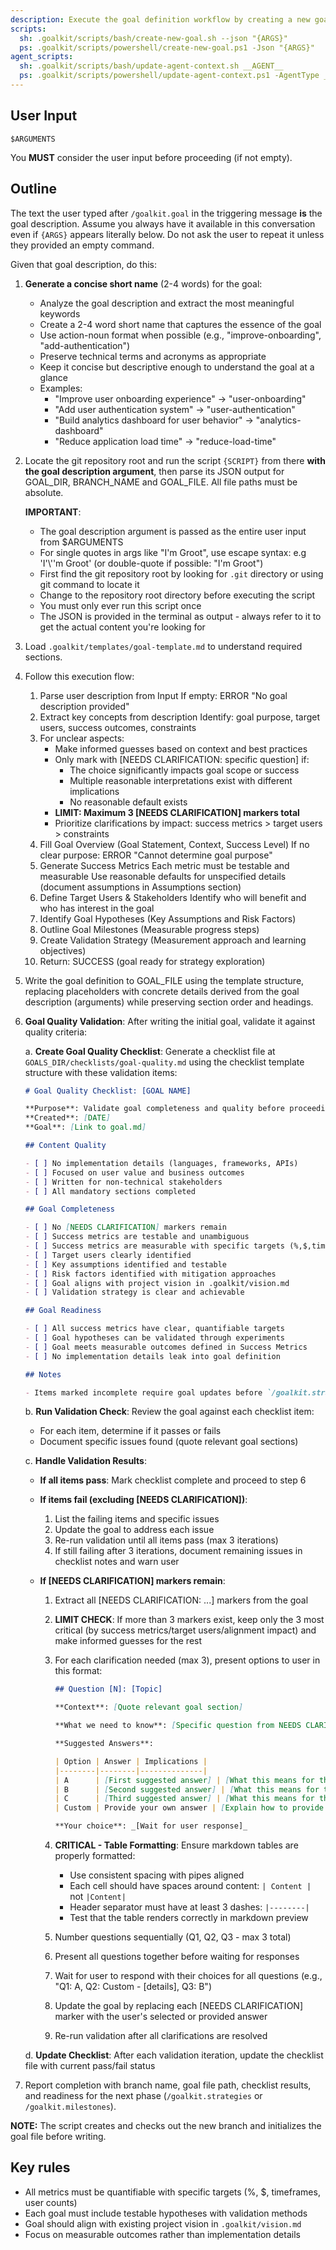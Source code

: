 ```yaml
---
description: Execute the goal definition workflow by creating a new goal using the goal template to generate a goal definition.
scripts:
  sh: .goalkit/scripts/bash/create-new-goal.sh --json "{ARGS}"
  ps: .goalkit/scripts/powershell/create-new-goal.ps1 -Json "{ARGS}"
agent_scripts:
  sh: .goalkit/scripts/bash/update-agent-context.sh __AGENT__
  ps: .goalkit/scripts/powershell/update-agent-context.ps1 -AgentType __AGENT__
---
```


## User Input

```text
$ARGUMENTS
```

You **MUST** consider the user input before proceeding (if not empty).

## Outline

The text the user typed after `/goalkit.goal` in the triggering message **is** the goal description. Assume you always have it available in this conversation even if `{ARGS}` appears literally below. Do not ask the user to repeat it unless they provided an empty command.

Given that goal description, do this:

1. **Generate a concise short name** (2-4 words) for the goal:
   - Analyze the goal description and extract the most meaningful keywords
   - Create a 2-4 word short name that captures the essence of the goal
   - Use action-noun format when possible (e.g., "improve-onboarding", "add-authentication")
   - Preserve technical terms and acronyms as appropriate
   - Keep it concise but descriptive enough to understand the goal at a glance
   - Examples:
     - "Improve user onboarding experience" → "user-onboarding"
     - "Add user authentication system" → "user-authentication" 
     - "Build analytics dashboard for user behavior" → "analytics-dashboard"
     - "Reduce application load time" → "reduce-load-time"

2. Locate the git repository root and run the script `{SCRIPT}` from there **with the goal description argument**, then parse its JSON output for GOAL_DIR, BRANCH_NAME and GOAL_FILE. All file paths must be absolute.

   **IMPORTANT**:
   
   - The goal description argument is passed as the entire user input from $ARGUMENTS
   - For single quotes in args like "I'm Groot", use escape syntax: e.g 'I'\\''m Groot' (or double-quote if possible: "I'm Groot")
   - First find the git repository root by looking for `.git` directory or using git command to locate it
   - Change to the repository root directory before executing the script
   - You must only ever run this script once
   - The JSON is provided in the terminal as output - always refer to it to get the actual content you're looking for

3. Load `.goalkit/templates/goal-template.md` to understand required sections.

4. Follow this execution flow:

    1. Parse user description from Input
       If empty: ERROR "No goal description provided"
    2. Extract key concepts from description
       Identify: goal purpose, target users, success outcomes, constraints
    3. For unclear aspects:
       - Make informed guesses based on context and best practices
       - Only mark with [NEEDS CLARIFICATION: specific question] if:
         - The choice significantly impacts goal scope or success
         - Multiple reasonable interpretations exist with different implications
         - No reasonable default exists
       - **LIMIT: Maximum 3 [NEEDS CLARIFICATION] markers total**
       - Prioritize clarifications by impact: success metrics > target users > constraints
    4. Fill Goal Overview (Goal Statement, Context, Success Level)
       If no clear purpose: ERROR "Cannot determine goal purpose"
    5. Generate Success Metrics
       Each metric must be testable and measurable
       Use reasonable defaults for unspecified details (document assumptions in Assumptions section)
    6. Define Target Users & Stakeholders
       Identify who will benefit and who has interest in the goal
    7. Identify Goal Hypotheses (Key Assumptions and Risk Factors)
    8. Outline Goal Milestones (Measurable progress steps)
    9. Create Validation Strategy (Measurement approach and learning objectives)
    10. Return: SUCCESS (goal ready for strategy exploration)

5. Write the goal definition to GOAL_FILE using the template structure, replacing placeholders with concrete details derived from the goal description (arguments) while preserving section order and headings.

6. **Goal Quality Validation**: After writing the initial goal, validate it against quality criteria:

   a. **Create Goal Quality Checklist**: Generate a checklist file at `GOALS_DIR/checklists/goal-quality.md` using the checklist template structure with these validation items:
   
      ```markdown
      # Goal Quality Checklist: [GOAL NAME]
      
      **Purpose**: Validate goal completeness and quality before proceeding to strategy exploration
      **Created**: [DATE]
      **Goal**: [Link to goal.md]
      
      ## Content Quality
      
      - [ ] No implementation details (languages, frameworks, APIs)
      - [ ] Focused on user value and business outcomes
      - [ ] Written for non-technical stakeholders
      - [ ] All mandatory sections completed
      
      ## Goal Completeness
      
      - [ ] No [NEEDS CLARIFICATION] markers remain
      - [ ] Success metrics are testable and unambiguous
      - [ ] Success metrics are measurable with specific targets (%,$,timeframes,user counts)
      - [ ] Target users clearly identified
      - [ ] Key assumptions identified and testable
      - [ ] Risk factors identified with mitigation approaches
      - [ ] Goal aligns with project vision in .goalkit/vision.md
      - [ ] Validation strategy is clear and achievable
      
      ## Goal Readiness
      
      - [ ] All success metrics have clear, quantifiable targets
      - [ ] Goal hypotheses can be validated through experiments
      - [ ] Goal meets measurable outcomes defined in Success Metrics
      - [ ] No implementation details leak into goal definition
      
      ## Notes
      
      - Items marked incomplete require goal updates before `/goalkit.strategies` or `/goalkit.milestones`
      ```
      
   b. **Run Validation Check**: Review the goal against each checklist item:
      - For each item, determine if it passes or fails
      - Document specific issues found (quote relevant goal sections)
      
   c. **Handle Validation Results**:
      
      - **If all items pass**: Mark checklist complete and proceed to step 6
      
      - **If items fail (excluding [NEEDS CLARIFICATION])**:
        1. List the failing items and specific issues
        2. Update the goal to address each issue
        3. Re-run validation until all items pass (max 3 iterations)
        4. If still failing after 3 iterations, document remaining issues in checklist notes and warn user
      
      - **If [NEEDS CLARIFICATION] markers remain**:
        1. Extract all [NEEDS CLARIFICATION: ...] markers from the goal
        2. **LIMIT CHECK**: If more than 3 markers exist, keep only the 3 most critical (by success metrics/target users/alignment impact) and make informed guesses for the rest
        3. For each clarification needed (max 3), present options to user in this format:
        
           ```markdown
           ## Question [N]: [Topic]
           
           **Context**: [Quote relevant goal section]
           
           **What we need to know**: [Specific question from NEEDS CLARIFICATION marker]
           
           **Suggested Answers**:
           
           | Option | Answer | Implications |
           |--------|--------|--------------|
           | A      | [First suggested answer] | [What this means for the goal] |
           | B      | [Second suggested answer] | [What this means for the goal] |
           | C      | [Third suggested answer] | [What this means for the goal] |
           | Custom | Provide your own answer | [Explain how to provide custom input] |
           
           **Your choice**: _[Wait for user response]_
           ```
        
        4. **CRITICAL - Table Formatting**: Ensure markdown tables are properly formatted:
           - Use consistent spacing with pipes aligned
           - Each cell should have spaces around content: `| Content |` not `|Content|`
           - Header separator must have at least 3 dashes: `|--------|`
           - Test that the table renders correctly in markdown preview
        5. Number questions sequentially (Q1, Q2, Q3 - max 3 total)
        6. Present all questions together before waiting for responses
        7. Wait for user to respond with their choices for all questions (e.g., "Q1: A, Q2: Custom - [details], Q3: B")
        8. Update the goal by replacing each [NEEDS CLARIFICATION] marker with the user's selected or provided answer
        9. Re-run validation after all clarifications are resolved
   
   d. **Update Checklist**: After each validation iteration, update the checklist file with current pass/fail status

7. Report completion with branch name, goal file path, checklist results, and readiness for the next phase (`/goalkit.strategies` or `/goalkit.milestones`).

**NOTE:** The script creates and checks out the new branch and initializes the goal file before writing.

## Key rules

- All metrics must be quantifiable with specific targets (%, $, timeframes, user counts)
- Each goal must include testable hypotheses with validation methods
- Goal should align with existing project vision in `.goalkit/vision.md`
- Focus on measurable outcomes rather than implementation details